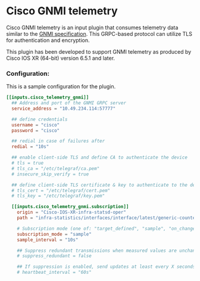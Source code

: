 # Cisco GNMI telemetry

Cisco GNMI telemetry is an input plugin that consumes telemetry data similar to the [GNMI specification](https://github.com/openconfig/reference/blob/master/rpc/gnmi/gnmi-specification.md).
This GRPC-based protocol can utilize TLS for authentication and encryption.

This plugin has been developed to support GNMI telemetry as produced by Cisco IOS XR (64-bit) version 6.5.1 and later.


### Configuration:

This is a sample configuration for the plugin.

```toml
[[inputs.cisco_telemetry_gnmi]]
  ## Address and port of the GNMI GRPC server
  service_address = "10.49.234.114:57777"

  ## define credentials
  username = "cisco"
  password = "cisco"

  ## redial in case of failures after
  redial = "10s"

  ## enable client-side TLS and define CA to authenticate the device
  # tls = true
  # tls_ca = "/etc/telegraf/ca.pem"
  # insecure_skip_verify = true

  ## define client-side TLS certificate & key to authenticate to the device
  # tls_cert = "/etc/telegraf/cert.pem"
  # tls_key = "/etc/telegraf/key.pem"

  [[inputs.cisco_telemetry_gnmi.subscription]]
    origin = "Cisco-IOS-XR-infra-statsd-oper"
    path = "infra-statistics/interfaces/interface/latest/generic-counters"

    # Subscription mode (one of: "target_defined", "sample", "on_change") and interval
    subscription_mode = "sample"
    sample_interval = "10s"

    ## Suppress redundant transmissions when measured values are unchanged
    # suppress_redundant = false

    ## If suppression is enabled, send updates at least every X seconds anyway
    # heartbeat_interval = "60s"
```
